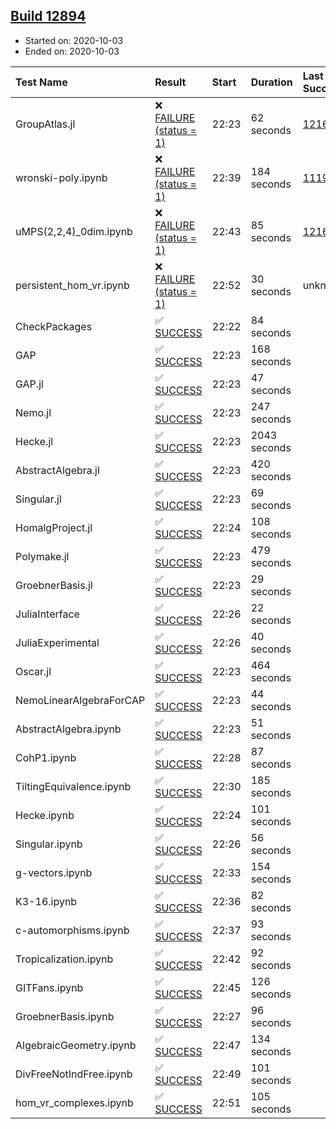 ## [Build 12894](https://oscarci.mathematik.uni-kl.de/job/oscar/12894/)

* Started on: 2020-10-03
* Ended on: 2020-10-03

| Test Name    | Result | Start | Duration | Last Success | First Failure |
|:-------------|:-------|:------|:---------|:-------------|:--------------|
| GroupAtlas.jl | ❌ [FAILURE (status = 1)](https://oscarci.mathematik.uni-kl.de/job/oscar/12894/artifact/logs/build-12894/GroupAtlas.jl.log) | 22:23 | 62 seconds | [12167](https://oscarci.mathematik.uni-kl.de/job/oscar/12167/) | [12168](https://oscarci.mathematik.uni-kl.de/job/oscar/12168/) |
| wronski-poly.ipynb | ❌ [FAILURE (status = 1)](https://oscarci.mathematik.uni-kl.de/job/oscar/12894/artifact/logs/build-12894/wronski-poly.ipynb.log) | 22:39 | 184 seconds | [11192](https://oscarci.mathematik.uni-kl.de/job/oscar/11192/) | [11193](https://oscarci.mathematik.uni-kl.de/job/oscar/11193/) |
| uMPS(2,2,4)_0dim.ipynb | ❌ [FAILURE (status = 1)](https://oscarci.mathematik.uni-kl.de/job/oscar/12894/artifact/logs/build-12894/uMPS-2-2-4-_0dim.ipynb.log) | 22:43 | 85 seconds | [12167](https://oscarci.mathematik.uni-kl.de/job/oscar/12167/) | [12168](https://oscarci.mathematik.uni-kl.de/job/oscar/12168/) |
| persistent_hom_vr.ipynb | ❌ [FAILURE (status = 1)](https://oscarci.mathematik.uni-kl.de/job/oscar/12894/artifact/logs/build-12894/persistent_hom_vr.ipynb.log) | 22:52 | 30 seconds | unknown | unknown |
| CheckPackages | ✅ [SUCCESS](https://oscarci.mathematik.uni-kl.de/job/oscar/12894/artifact/logs/build-12894/CheckPackages.log) | 22:22 | 84 seconds |  |  |
| GAP | ✅ [SUCCESS](https://oscarci.mathematik.uni-kl.de/job/oscar/12894/artifact/logs/build-12894/GAP.log) | 22:23 | 168 seconds |  |  |
| GAP.jl | ✅ [SUCCESS](https://oscarci.mathematik.uni-kl.de/job/oscar/12894/artifact/logs/build-12894/GAP.jl.log) | 22:23 | 47 seconds |  |  |
| Nemo.jl | ✅ [SUCCESS](https://oscarci.mathematik.uni-kl.de/job/oscar/12894/artifact/logs/build-12894/Nemo.jl.log) | 22:23 | 247 seconds |  |  |
| Hecke.jl | ✅ [SUCCESS](https://oscarci.mathematik.uni-kl.de/job/oscar/12894/artifact/logs/build-12894/Hecke.jl.log) | 22:23 | 2043 seconds |  |  |
| AbstractAlgebra.jl | ✅ [SUCCESS](https://oscarci.mathematik.uni-kl.de/job/oscar/12894/artifact/logs/build-12894/AbstractAlgebra.jl.log) | 22:23 | 420 seconds |  |  |
| Singular.jl | ✅ [SUCCESS](https://oscarci.mathematik.uni-kl.de/job/oscar/12894/artifact/logs/build-12894/Singular.jl.log) | 22:23 | 69 seconds |  |  |
| HomalgProject.jl | ✅ [SUCCESS](https://oscarci.mathematik.uni-kl.de/job/oscar/12894/artifact/logs/build-12894/HomalgProject.jl.log) | 22:24 | 108 seconds |  |  |
| Polymake.jl | ✅ [SUCCESS](https://oscarci.mathematik.uni-kl.de/job/oscar/12894/artifact/logs/build-12894/Polymake.jl.log) | 22:23 | 479 seconds |  |  |
| GroebnerBasis.jl | ✅ [SUCCESS](https://oscarci.mathematik.uni-kl.de/job/oscar/12894/artifact/logs/build-12894/GroebnerBasis.jl.log) | 22:23 | 29 seconds |  |  |
| JuliaInterface | ✅ [SUCCESS](https://oscarci.mathematik.uni-kl.de/job/oscar/12894/artifact/logs/build-12894/JuliaInterface.log) | 22:26 | 22 seconds |  |  |
| JuliaExperimental | ✅ [SUCCESS](https://oscarci.mathematik.uni-kl.de/job/oscar/12894/artifact/logs/build-12894/JuliaExperimental.log) | 22:26 | 40 seconds |  |  |
| Oscar.jl | ✅ [SUCCESS](https://oscarci.mathematik.uni-kl.de/job/oscar/12894/artifact/logs/build-12894/Oscar.jl.log) | 22:23 | 464 seconds |  |  |
| NemoLinearAlgebraForCAP | ✅ [SUCCESS](https://oscarci.mathematik.uni-kl.de/job/oscar/12894/artifact/logs/build-12894/NemoLinearAlgebraForCAP.log) | 22:23 | 44 seconds |  |  |
| AbstractAlgebra.ipynb | ✅ [SUCCESS](https://oscarci.mathematik.uni-kl.de/job/oscar/12894/artifact/logs/build-12894/AbstractAlgebra.ipynb.log) | 22:23 | 51 seconds |  |  |
| CohP1.ipynb | ✅ [SUCCESS](https://oscarci.mathematik.uni-kl.de/job/oscar/12894/artifact/logs/build-12894/CohP1.ipynb.log) | 22:28 | 87 seconds |  |  |
| TiltingEquivalence.ipynb | ✅ [SUCCESS](https://oscarci.mathematik.uni-kl.de/job/oscar/12894/artifact/logs/build-12894/TiltingEquivalence.ipynb.log) | 22:30 | 185 seconds |  |  |
| Hecke.ipynb | ✅ [SUCCESS](https://oscarci.mathematik.uni-kl.de/job/oscar/12894/artifact/logs/build-12894/Hecke.ipynb.log) | 22:24 | 101 seconds |  |  |
| Singular.ipynb | ✅ [SUCCESS](https://oscarci.mathematik.uni-kl.de/job/oscar/12894/artifact/logs/build-12894/Singular.ipynb.log) | 22:26 | 56 seconds |  |  |
| g-vectors.ipynb | ✅ [SUCCESS](https://oscarci.mathematik.uni-kl.de/job/oscar/12894/artifact/logs/build-12894/g-vectors.ipynb.log) | 22:33 | 154 seconds |  |  |
| K3-16.ipynb | ✅ [SUCCESS](https://oscarci.mathematik.uni-kl.de/job/oscar/12894/artifact/logs/build-12894/K3-16.ipynb.log) | 22:36 | 82 seconds |  |  |
| c-automorphisms.ipynb | ✅ [SUCCESS](https://oscarci.mathematik.uni-kl.de/job/oscar/12894/artifact/logs/build-12894/c-automorphisms.ipynb.log) | 22:37 | 93 seconds |  |  |
| Tropicalization.ipynb | ✅ [SUCCESS](https://oscarci.mathematik.uni-kl.de/job/oscar/12894/artifact/logs/build-12894/Tropicalization.ipynb.log) | 22:42 | 92 seconds |  |  |
| GITFans.ipynb | ✅ [SUCCESS](https://oscarci.mathematik.uni-kl.de/job/oscar/12894/artifact/logs/build-12894/GITFans.ipynb.log) | 22:45 | 126 seconds |  |  |
| GroebnerBasis.ipynb | ✅ [SUCCESS](https://oscarci.mathematik.uni-kl.de/job/oscar/12894/artifact/logs/build-12894/GroebnerBasis.ipynb.log) | 22:27 | 96 seconds |  |  |
| AlgebraicGeometry.ipynb | ✅ [SUCCESS](https://oscarci.mathematik.uni-kl.de/job/oscar/12894/artifact/logs/build-12894/AlgebraicGeometry.ipynb.log) | 22:47 | 134 seconds |  |  |
| DivFreeNotIndFree.ipynb | ✅ [SUCCESS](https://oscarci.mathematik.uni-kl.de/job/oscar/12894/artifact/logs/build-12894/DivFreeNotIndFree.ipynb.log) | 22:49 | 101 seconds |  |  |
| hom_vr_complexes.ipynb | ✅ [SUCCESS](https://oscarci.mathematik.uni-kl.de/job/oscar/12894/artifact/logs/build-12894/hom_vr_complexes.ipynb.log) | 22:51 | 105 seconds |  |  |
